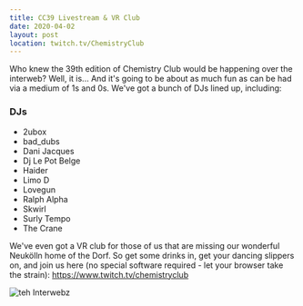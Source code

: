 ```yaml
---
title: CC39 Livestream & VR Club
date: 2020-04-02
layout: post
location: twitch.tv/ChemistryClub 
---
```


Who knew the 39th edition of Chemistry Club would be happening over the interweb? Well, it is... And it's going to be about as much fun as can be had via a medium of 1s and 0s. We've got a bunch of DJs lined up, including:

### DJs
- 2ubox
- bad_dubs
- Dani Jacques
- Dj Le Pot Belge
- Haider
- Limo D
- Lovegun
- Ralph Alpha
- Skwirl
- Surly Tempo
- The Crane

We've even got a VR club for those of us that are missing our wonderful Neukölln home of the Dorf.
So get some drinks in, get your dancing slippers on, and join us here (no special software required - let your browser take the strain):
https://www.twitch.tv/chemistryclub

![teh Interwebz](/CC39.jpg)